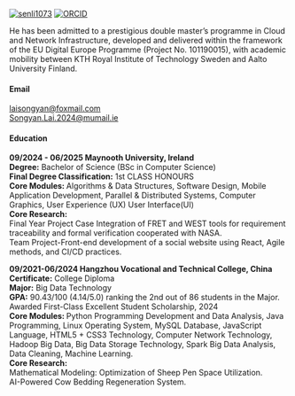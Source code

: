 [![senli1073](https://img.shields.io/badge/SongyanLai-github-blue?logo=github)](https://github.com/SongyanLai)
[![ORCID](https://img.shields.io/badge/ORCID-0009--0002--3109--5068-green?logo=orcid)](https://orcid.org/0009-0002-3109-5068)

He has been admitted to a prestigious double master’s programme in Cloud and Network Infrastructure, developed and delivered within the framework of the EU Digital Europe Programme (Project No. 101190015), with academic mobility between KTH Royal Institute of Technology Sweden and Aalto University Finland.

#### Email

laisongyan@foxmail.com\
Songyan.Lai.2024@mumail.ie

#### Education

<strong>09/2024 - 06/2025 Maynooth University, Ireland</strong> \
<strong>Degree:</strong> Bachelor of Science (BSc in Computer Science)\
<strong>Final Degree Classification:</strong> 1st CLASS HONOURS\
<strong>Core Modules: </strong>Algorithms & Data Structures, Software Design, Mobile Application Development, Parallel & Distributed Systems, Computer Graphics, User Experience (UX) User Interface(UI)\
<strong>Core Research:</strong>\
Final Year Project Case Integration of FRET and WEST tools for requirement traceability and formal verification cooperated with NASA.\
Team Project-Front-end development of a social website using React, Agile methods, and CI/CD practices.

<strong>09/2021-06/2024 Hangzhou Vocational and Technical College, China</strong>\
<strong>Certificate:</strong> College Diploma\
<strong>Major:</strong> Big Data Technology\
<strong>GPA:</strong> 90.43/100 (4.14/5.0) ranking the 2nd out of 86 students in the Major. Awarded First-Class Excellent Student Scholarship, 2024\
<strong>Core Modules: </strong>Python Programming Development and Data Analysis, Java Programming, Linux Operating System, MySQL Database, JavaScript Language, HTML5 + CSS3 Technology, Computer Network Technology, Hadoop Big Data, Big Data Storage Technology, Spark Big Data Analysis, Data Cleaning, Machine Learning.\
<strong>Core Research:</strong>\
Mathematical Modeling: Optimization of Sheep Pen Space Utilization.\
AI-Powered Cow Bedding Regeneration System.

<!-- #### Current Research Direction

Formal Verification -->
